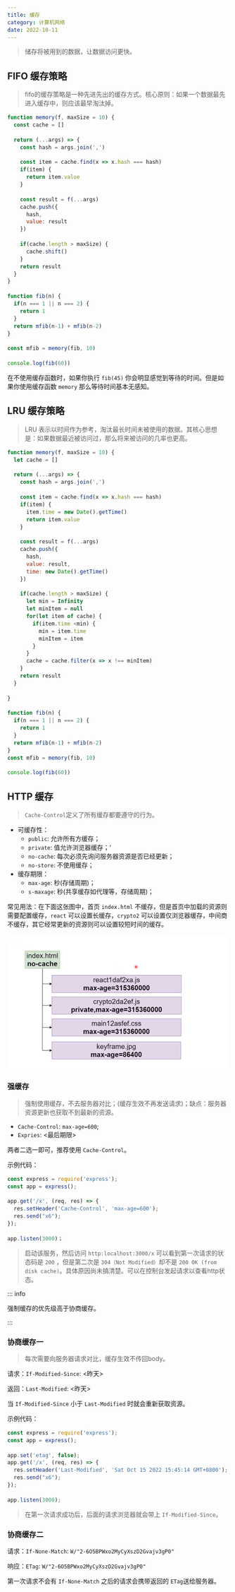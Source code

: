 ```yaml
---
title: 缓存
category: 计算机网络
date: 2022-10-11
---
```


> 储存将被用到的数据，让数据访问更快。

## FIFO 缓存策略

> fifo的缓存策略是一种先进先出的缓存方式。核心原则：如果一个数据最先进入缓存中，则应该最早淘汰掉。

```javascript
function memory(f, maxSize = 10) {
  const cache = []

  return (...args) => {
    const hash = args.join(',')

    const item = cache.find(x => x.hash === hash)
    if(item) {
      return item.value
    }

    const result = f(...args)
    cache.push({
      hash,
      value: result
    })

    if(cache.length > maxSize) {
      cache.shift()
    }
    return result
  }
}

function fib(n) {
  if(n === 1 || n === 2) {
    return 1
  }
  return mfib(n-1) + mfib(n-2)
}

const mfib = memory(fib, 10)

console.log(fib(60))
```

在不使用缓存函数时，如果你执行 `fib(45)` 你会明显感觉到等待的时间。但是如果你使用缓存函数 `memory` 那么等待时间基本无感知。

## LRU 缓存策略

> LRU 表示以时间作为参考，淘汰最长时间未被使用的数据。其核心思想是：如果数据最近被访问过，那么将来被访问的几率也更高。

```javascript
function memory(f, maxSize = 10) {
  let cache = []

  return (...args) => {
    const hash = args.join(',')

    const item = cache.find(x => x.hash === hash)
    if(item) {
      item.time = new Date().getTime()
      return item.value
    }

    const result = f(...args)
    cache.push({
      hash,
      value: result,
      time: new Date().getTime()
    })

    if(cache.length > maxSize) {
      let min = Infinity
      let minItem = null
      for(let item of cache) {
        if(item.time <min) {
          min = item.time
          minItem = item
        }
      }
      cache = cache.filter(x => x !== minItem)
    }
    return result
  }

}

function fib(n) {
  if(n === 1 || n === 2) {
    return 1
  }
  return mfib(n-1) + mfib(n-2)
}
const mfib = memory(fib, 10)

console.log(fib(60))
```

## HTTP 缓存

> `Cache-Control`定义了所有缓存都要遵守的行为。

- 可缓存性：
  - `public`: 允许所有方缓存；
  - `private`: 值允许浏览器缓存；‘
  - `no-cache`: 每次必须先询问服务器资源是否已经更新；
  - `no-store`: 不使用缓存；
- 缓存期限：
  - `max-age`: 秒(存储周期)；
  - `s-maxage`: 秒(共享缓存如代理等，存储周期)；

常见用法：在下面这张图中，首页 `index.html` 不缓存，但是首页中加载的资源则需要配置缓存，`react` 可以设置长缓存，`crypto2` 可以设置仅浏览器缓存，中间商不缓存，其它经常更新的资源则可以设置较短时间的缓存。

![1665813091045](assets/1665813091045.png)

### 强缓存

> 强制使用缓存，不去服务器对比；(缓存生效不再发送请求)；缺点：服务器资源更新也获取不到最新的资源。

- `Cache-Control`: `max-age=600`;
- `Expries`: <最后期限>

两者二选一即可，推荐使用 `Cache-Control`。

示例代码：

```javascript
const express = require('express');
const app = express();

app.get('/x', (req, res) => {
  res.setHeader('Cache-Control', 'max-age=600');
  res.send("x6");
});

app.listen(3000)；
```

> 启动该服务，然后访问 `http:localhost:3000/x` 可以看到第一次请求的状态码是 `200` ，但是第二次是 `304（Not Modified）`却不是 `200 OK (from disk cache)`。具体原因尚未搞清楚。可以在控制台发起请求以查看http状态。

::: info

强制缓存的优先级高于协商缓存。

:::

### 协商缓存一

> 每次需要向服务器请求对比，缓存生效不传回body。

请求：`If-Modified-Since`: <昨天>

返回：`Last-Modified`: <昨天>

当 `If-Modified-Since` 小于 `Last-Modified` 时就会重新获取资源。

示例代码：

```javascript
const express = require('express');
const app = express();

app.set('etag', false);
app.get('/x', (req, res) => {
  res.setHeader('Last-Modified', 'Sat Oct 15 2022 15:45:14 GMT+0800');
  res.send("x6");
});

app.listen(3000);
```

> 在第一次请求成功后，后面的请求浏览器就会带上 `If-Modified-Since`。

### 协商缓存二

请求：`If-None-Match`: `W/"2-6O5BPWxo2MyCyXszD2Gvajv3gP0"`

响应：`ETag`: `W/"2-6O5BPWxo2MyCyXszD2Gvajv3gP0"`

第一次请求不会有 `If-None-Match` 之后的请求会携带返回的 `ETag`送给服务器。